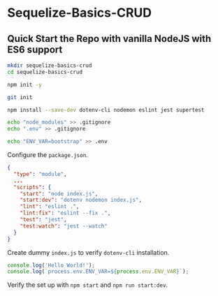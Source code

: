 # Sequelize-Basics-CRUD

## Quick Start the Repo with vanilla NodeJS with ES6 support

```sh
mkdir sequelize-basics-crud
cd sequelize-basics-crud

npm init -y

git init

npm install --save-dev dotenv-cli nodemon eslint jest supertest

echo "node_modules" >> .gitignore
echo ".env" >> .gitignore

echo "ENV_VAR=bootstrap" >> .env
```

Configure the `package.json`.

```json
{
  "type": "module",
  ...
  "scripts": {
    "start": "node index.js",
    "start:dev": "dotenv nodemon index.js",
    "lint": "eslint .",
    "lint:fix": "eslint --fix .",
    "test": "jest",
    "test:watch": "jest --watch"
  }
}
```

Create dummy `index.js` to verify `dotenv-cli` installation.
```js
console.log('Hello World!');
console.log(`process.env.ENV_VAR=${process.env.ENV_VAR}`);
```

Verify the set up with `npm start` and `npm run start:dev`.